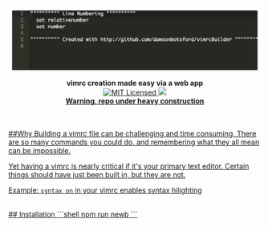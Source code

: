 <p align="center">
  <a><img src="img/mvp.png" title="MVP demo"/></a>
</p>

<p align="center">
  <b>
    vimrc creation made easy via a web app
  </b>

  <br>

  <a href="LICENSE">
    <img src="https://img.shields.io/badge/license-MIT-blue.svg" alt="MIT Licensed" />
  </a>
  
  <a href="https://travis-ci.org/dawsonbotsford/vimrcBuilder">
    <img src="https://travis-ci.org/dawsonbotsford/vimrcBuilder.svg?branch=master)"
  </a>

<br>
<b>Warning, repo under heavy construction</b>
</p>

<br>

<br>
##Why
Building a vimrc file can be challenging and time consuming. There are so many commands you could do, and remembering what they all mean can be impossible.

Yet having a vimrc is nearly critical if it's your primary text editor. Certain things should have just been built in, but they are not.

Example: `syntax on` in your vimrc enables syntax hilighting

<br>
## Installation
```shell
npm run newb
```
